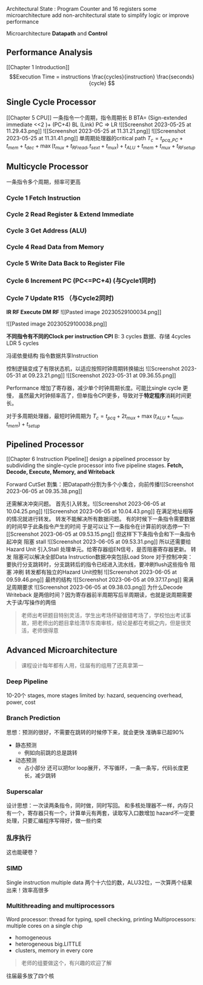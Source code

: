 Architectural State : Program Counter and 16 registers
some microarchitecture add non-architectural state to simplify logic or improve performance

Microarchitecture **Datapath** and **Control**

## Performance Analysis
[[Chapter 1 Introduction]]
$$Execution Time = instructions \frac{cycles}{instruction} \frac{seconds}{cycle} $$

## Single Cycle Processor
[[Chapter 5 CPU]]
一条指令一个周期，指令周期长
B BTA= (Sign-extended immediate <<2 )+ (PC+4)
BL (Link) PC => LR
![[Screenshot 2023-05-25 at 11.29.43.png]]
![[Screenshot 2023-05-25 at 11.31.21.png]]
![[Screenshot 2023-05-25 at 11.31.41.png]]
单周期处理器的critical path
$T_c = t_{pcq\_PC} + t_{mem} + t_{dec} + \max(t_{mux} + t_{RFread}, t_{sext} + t_{mux}) + t_{ALU} + t_{mem} + t_{mux} + t_{RFsetup}$


## Multicycle Processor
一条指令多个周期，频率可更高
### Cycle 1 Fetch Instruction

### Cycle 2 Read Register & Extend Immediate

### Cycle 3 Get Address (ALU)

### Cycle 4 Read Data from Memory

### Cycle 5 Write Data Back to Register File

### Cycle 6 Increment PC (PC<=PC+4) (与Cycle1同时)

### Cycle 7 Update R15 （与Cycle2同时)


**IR RF Execute DM RF**
![[Pasted image 20230529100034.png]]

![[Pasted image 20230529100038.png]]

**不同指令有不同的Clock per instruction CPI**
B: 3 cycles
数据、存储 4cycles
LDR 5 cycles

冯诺依曼结构 指令数据共享Instruction

控制逻辑变成了有限状态机，以适应按照时钟周期转换输出
![[Screenshot 2023-05-31 at 09.23.21.png]]
![[Screenshot 2023-05-31 at 09.36.55.png]]


Performance 
增加了寄存器，减少单个时钟周期长度。可能比single cycle 更慢， 虽然最大时钟频率高了，但单指令CPI更多，导致对于**特定程序**消耗时间更长。

对于多周期处理器，最短时钟周期为
$T_c = t_{pcq} + 2t_{mux} + \max(t_{ALU} + t_{mux}, t_{mem}) + t_{setup}$

## Pipelined Processor
[[Chapter 6 Instruction Pipeline]]
design a pipelined processor by subdividing the single-cycle processor into five pipeline stages.
**Fetch, Decode, Execute, Memory, and Writeback**

Forward CutSet 割集：把Datapath分割为多个小集合，向前传播![[Screenshot 2023-06-05 at 09.35.38.png]]

还需解决冲突问题。
首先引入转发。![[Screenshot 2023-06-05 at 10.04.25.png]]
![[Screenshot 2023-06-05 at 10.04.43.png]]
在满足地址相等的情况就进行转发。
转发不能解决所有数据问题。 
有的时候下一条指令需要数据的时间早于此条指令产生的时间
于是可以让下一条指令在计算前的状态停一下![[Screenshot 2023-06-05 at 09.53.15.png]]
但这样下下条指令会和下一条指令起冲突 阻塞 stall
![[Screenshot 2023-06-05 at 09.53.31.png]]
所以还需要给Hazard Unit 引入Stall 处理单元。给寄存器组EN信号，是否阻塞寄存器更新。
转发 阻塞可以解决全部Data Instruction数据冲突包括Load Store
对于控制冲突：要执行分支跳转时，分支跳转后的指令已经进入流水线，要冲刷flush这些指令
阻塞 冲刷 转发都有独立的Hazard Unit控制
![[Screenshot 2023-06-05 at 09.59.46.png]]
最终的结构
![[Screenshot 2023-06-05 at 09.37.17.png]]
需满足周期要求
![[Screenshot 2023-06-05 at 09.38.03.png]]
为什么Decode Writeback 是两倍时间？因为寄存器前半周期写后半周期读，也就是说周期需要大于读/写操作的两倍

> 老师出考研题目特别灵活，学生出考场怀疑做错考场了，学校怕出考试事故，把老师出的题目拿给清华东南审核，结论是都在考纲之内，但是很灵活，老师很得意

## Advanced Microarchitecture
> 课程设计每年都有人用，往届有的组用了还真拿第一

### Deep Pipeline
10-20个 stages, more stages
limited by: hazard, sequencing overhead, power, cost

### Branch Prediction
思想：预测的很好，不需要在跳转的时候停下来，就会更快
准确率已超90%
- 静态预测
	- 例如向前跳的总是跳转
- 动态预测
	- 占小部分
还可以把for loop展开，不写循环，一条一条写，代码长度更长，减少跳转

### Superscalar
设计思想：一次读两条指令，同时做，同时写回。
和多核处理器不一样，内存只有一个，寄存器只有一个，计算单元有两套，读取写入口数增加
hazard不一定要处理，只要汇编程序写得好，做一些约束

### 乱序执行
这也能硬卷？

### SIMD
Single instruction multiple data
两个十六位的数，ALU32位，一次算两个结果出来！效率高很多

### Multithreading and multiprocessors
Word processor: thread for typing, spell checking, printing
Multiprocessors: multiple cores on a single chip
- homogeneous
- heterogeneous big.LITTLE
- clusters, memory in every core
> 老师的组要做这个，有兴趣的欢迎了解

往届最多放了四个核